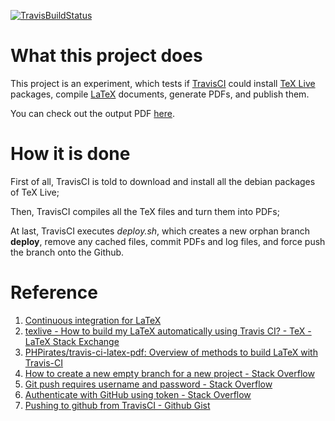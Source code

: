[![TravisBuildStatus](https://travis-ci.org/donizyo/LaTeX-Travis.svg?branch=master)](https://travis-ci.org/donizyo/LaTeX-Travis)

# What this project does
This project is an experiment,
which tests if [TravisCI](https://travis-ci.org/) could
install [TeX Live](https://www.tug.org/texlive/) packages,
compile [LaTeX](https://www.latex-project.org/) documents,
generate PDFs,
and publish them.

You can check out the output PDF [here](https://github.com/donizyo/LaTeX-Travis/blob/deploy/main.pdf).

# How it is done
First of all, TravisCI is told to download and install
all the debian packages of TeX Live;

Then, TravisCI compiles all the TeX files
and turn them into PDFs;

At last, TravisCI executes _deploy.sh_,
which creates a new orphan branch **deploy**,
remove any cached files,
commit PDFs and log files,
and force push the branch onto the Github.

# Reference
1. [Continuous integration for LaTeX](https://mirocupak.com/continuous-integration-for-latex/)
2. [texlive - How to build my LaTeX automatically using Travis CI? - TeX - LaTeX Stack Exchange](https://tex.stackexchange.com/q/398830/174531)
3. [PHPirates/travis-ci-latex-pdf: Overview of methods to build LaTeX with Travis-CI](https://github.com/PHPirates/travis-ci-latex-pdf)
4. [How to create a new empty branch for a new project - Stack Overflow](https://stackoverflow.com/a/13969482/4927212)
5. [Git push requires username and password - Stack Overflow](https://stackoverflow.com/a/50007306/4927212)
6. [Authenticate with GitHub using token - Stack Overflow](https://stackoverflow.com/a/22977235/4927212)
7. [Pushing to github from TravisCI - Github Gist](https://gist.github.com/willprice/e07efd73fb7f13f917ea)
